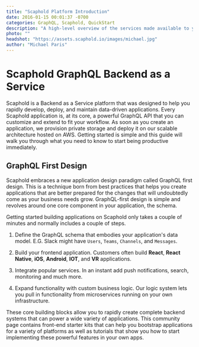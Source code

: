 ```yaml
---
title: "Scaphold Platform Introduction"
date: 2016-01-15 00:01:37 -0700
categories: GraphQL, Scaphold, QuickStart
description: "A high-level overview of the services made available to you on Scaphold."
photo: ""
headshot: "https://assets.scaphold.io/images/michael.jpg"
author: "Michael Paris"
---
```


# Scaphold GraphQL Backend as a Service

Scaphold is a Backend as a Service platform that was designed to help you rapidly develop,
deploy, and maintain data-driven applications. Every Scaphold application is, at its core,
a powerful GraphQL API that you can customize and extend to fit your workflow. As soon as you
create an application, we provision private storage and deploy it on our scalable architecture
hosted on AWS. Getting started is simple and this guide will walk you through what you need to
know to start being productive immediately.

## GraphQL First Design

Scaphold embraces a new application design paradigm called GraphQL first design. This is a
technique born from best practices that helps you create applications that are better prepared
for the changes that will undoubtedly come as your business needs grow. GraphQL-first design is
simple and revolves around one core component in your application, the schema.

Getting started building applications on Scaphold only takes a couple of minutes and normally
includes a couple of steps.

1. Define the GraphQL schema that embodies your application's data model. E.G. Slack might have
`Users`, `Teams`, `Channels`, and `Messages`.

2. Build your frontend application. Customers often build **React**, **React Native**,
**iOS**, **Android**, **IOT**, and **VR** applications.

3. Integrate popular services. In an instant add push notifications, search, monitoring and much more.

4. Expand functionality with custom business logic. Our logic system lets you pull in functionality
from microservices running on your own infrastructure.

These core building blocks allow you to rapidly create complete backend systems that can power
a wide variety of applications. This community page contains front-end starter kits that can help
you bootstrap applications for a variety of platforms as well as tutorials that show you how to
start implementing these powerful features in your own apps.